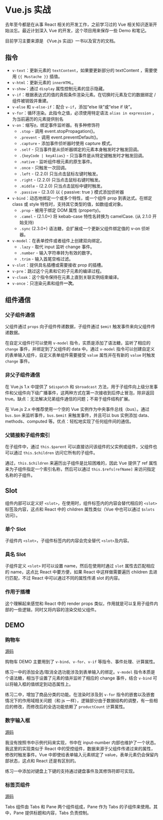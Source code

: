 # Vue.js 实战

去年至今都是在从事 React 相关的开发工作，之前学习过的 Vue 相关知识逐渐开始淡忘。最近计划深入 Vue 的开发，这个项目用来保存一些 Demo 和笔记。

目前学习主要来源是 《Vue.js 实战》一书以及官方的文档。

## 指令

- `v-text`：更新元素的 `textContent`，如果要更新部分的 textContent ，需要使用 `{{ Mustache }}` 插值。
- `v-html`：更新元素的 `innerHTML`。
- `v-show`：通过 `display` 属性控制元素的显示隐藏。
- `v-if`：根据表达式的值的真假条件渲染元素。在切换时元素及它的数据绑定 / 组件被销毁并重建。
- `v-else` 和 `v-else-if`：配合 `v-if`，添加“else 块”或“else if 块”。
- `v-for`：循环渲染。此指令之值，必须使用特定语法 `alias in expression` ，为当前遍历的元素提供别名
- `v-on`：缩写`@`，绑定事件监听器。有多种修饰符
  - `.stop` - 调用 event.stopPropagation()。
  - `.prevent` - 调用 event.preventDefault()。
  - `.capture` - 添加事件侦听器时使用 capture 模式。
  - `.self` - 只当事件是从侦听器绑定的元素本身触发时才触发回调。
  - `.{keyCode | keyAlias}` - 只当事件是从特定键触发时才触发回调。
  - `.native` - 监听组件根元素的原生事件。
  - `.once` - 只触发一次回调。
  - `.left` - (2.2.0) 只当点击鼠标左键时触发。
  - `.right` - (2.2.0) 只当点击鼠标右键时触发。
  - `.middle` - (2.2.0) 只当点击鼠标中键时触发。
  - `.passive` - (2.3.0) 以 { passive: true } 模式添加侦听器
- `v-bind`：动态地绑定一个或多个特性，或一个组件 prop 到表达式。在绑定 class 或 style 特性时，支持其它类型的值，如数组或对象。
  - `.prop` - 被用于绑定 DOM 属性 (property)。
  - `.camel` - (2.1.0+) 将 kebab-case 特性名转换为 camelCase. (从 2.1.0 开始支持)
  - `.sync` (2.3.0+) 语法糖，会扩展成一个更新父组件绑定值的 v-on 侦听器。
- `v-model`：在表单控件或者组件上创建双向绑定。
  - `.lazy` - 取代 input 监听 change 事件。
  - `.number` - 输入字符串转为有效的数字。
  - `.trim` - 输入首尾空格过滤。
- `v-slot`：提供具名插槽或需要接收 prop 的插槽。
- `v-pre`：跳过这个元素和它的子元素的编译过程。
- `v-cloak`：这个指令保持在元素上直到关联实例结束编译。
- `v-once`：只渲染元素和组件**一次**。

## 组件通信

### 父子组件通信

父组件通过 `props` 向子组件传递数据，子组件通过 `$emit` 触发事件来向父组件传递数据。

在自定义组件行可以使用 `v-model` 指令，实质是添加了语法糖，监听了相应的 `change` 事件，并绑定到了父组件的 data 中。通过 `v-model` 指令可以创建自定义的表单输入组件，自定义表单组件需要接受 `value` 属性并在有新的 `value` 时触发 `change` 事件。

### 非父子组件通信

在 Vue.js 1.x 中提供了 `$dispatch` 和 `$broadcast` 方法，用于子组件向上级分发事件和父组件向下级广播事件，这两种方式在第一次接收到后停止冒泡，除非返回 true。缺点：无法解决兄弟组件通信的问题；不易于组件结构扩展。

在 Vue.js 2.x 中推荐使用一个空的 Vue 实例作为中央事件总线（bus）。通过 `bus.$on` 来监听事件，`bus.$emit` 来触发事件，并且可以 bus 实例添加 data、methods、computed 等。优点：轻松地实现了任何组件间的通信。

### 父链接和子组件索引

在子组件中，通过 `this.$parent` 可以直接访问该组件的父实例或组件，父组件也可以通过 `this.$children` 访问它所有的子组件。

通过，`this.$children` 来遍历出子组件是比较困难的，因此 Vue 提供了 ref 属性来为子组件指定一个索引名称，然后可以通过 `this.$refs[refName]` 来访问指定名称的子组件。

## Slot

组件内部可以定义好 `<slot>`，在使用时，组件标签内的内容会替代相应的 `<slot>` 标签及内容，这点和 React 中的 children 属性类似（Vue 中也可以通过 `$slots` 访问）。

### 单个 Slot

子组件内 `<slot>`，子组件标签内的内容会完全替代 `<slot>`及内容。

### 具名 Slot

子组件定义 `<slot>` 时可以设置 name，然后在使用时通过 `slot` 属性去匹配相应的 name，这点比 React 中要方便，如果 React 中这样做需要遍历 children 去进行匹配，不过 React 中可以通过不同的属性传递 slot 的内容。

### 作用于插槽

这个理解起来感觉和 React 中的 render props 类似，作用就是可以复用子组件内部的一些逻辑，同时又将内容的渲染交给父组件。

## DEMO

### 购物车

[源码](https://github.com/hezhii/vuejs-in-action/tree/master/ShoppingCart)

购物车 DEMO 主要用到了 `v-bind`、`v-for`、`v-if` 等指令、事件处理、计算属性。

练习一中的添加全选/取消全选功能涉及到表单输入的绑定。`v-model` 指令本质是个语法糖，相当于设置了元素的值并监听了相应的 change 事件，结合 `v-bind` 可以将输入框的值绑定到动态属性上。

练习二中，增加了商品分类的功能。在渲染时涉及到 `v-for` 指令的嵌套以及嵌套情况下的作用域相关问题（和 js 一样），逻辑部分由于数据结构的调整，有一些相应的修改，而修改后的全选功能依赖了 `productCount` 计算属性。

### 数字输入框

[源码](https://github.com/hezhii/vuejs-in-action/tree/master/NumberInput)

我没有按照书中示例代码来实现，书中在 input-number 内部也维护了一个状态。我这里的实现类似于 React 中的受控组件，数据来源于父组件传递过来的属性，修改时触发事件。Vue 中即使给表单输入元素绑定了 value，表单元素仍会保留内部状态，这点和 React 还是有区别的。

练习一中添加对键盘上下键的支持通过键盘事件及其修饰符即可实现。

### 标签页组件

[源码](https://github.com/hezhii/vuejs-in-action/tree/master/Tabs)

Tabs 组件由 Tabs 和 Pane 两个组件组成，Pane 作为 Tabs 的子组件来使用。其中，Pane 提供标题和内容，Tabs 负责控制。